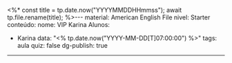 <%*
const title = tp.date.now("YYYYMMDDHHmmss");
await tp.file.rename(title);
%>---
material: American English File
nivel: Starter
conteúdo: 
nome: VIP Karina
Alunos:
  - Karina
data: "<% tp.date.now("YYYY-MM-DD[T]07:00:00") %>"
tags: aula
quiz: false
dg-publish: true
---